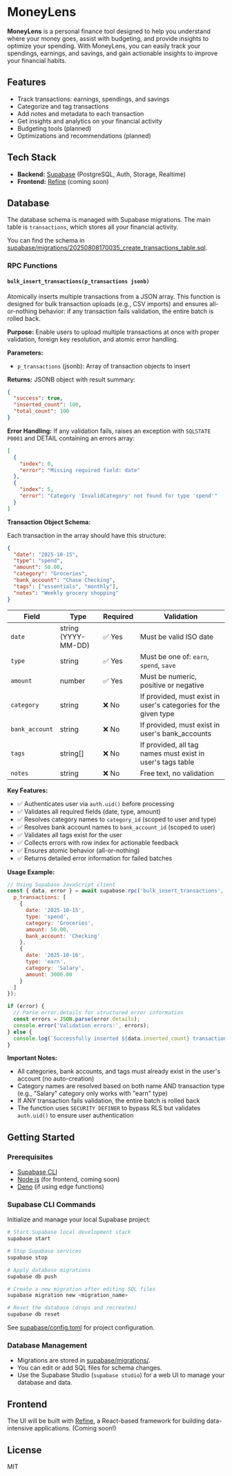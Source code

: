 # MoneyLens

**MoneyLens** is a personal finance tool designed to help you understand where your money goes, assist with budgeting, and provide insights to optimize your spending. With MoneyLens, you can easily track your spendings, earnings, and savings, and gain actionable insights to improve your financial habits.

## Features

- Track transactions: earnings, spendings, and savings
- Categorize and tag transactions
- Add notes and metadata to each transaction
- Get insights and analytics on your financial activity
- Budgeting tools (planned)
- Optimizations and recommendations (planned)

## Tech Stack

- **Backend:** [Supabase](https://supabase.com/) (PostgreSQL, Auth, Storage, Realtime)
- **Frontend:** [Refine](https://refine.dev/) (coming soon)

## Database

The database schema is managed with Supabase migrations. The main table is `transactions`, which stores all your financial activity.

You can find the schema in [supabase/migrations/20250808170035_create_transactions_table.sql](supabase/migrations/20250808170035_create_transactions_table.sql).

### RPC Functions

#### `bulk_insert_transactions(p_transactions jsonb)`

Atomically inserts multiple transactions from a JSON array. This function is designed for bulk transaction uploads (e.g., CSV imports) and ensures all-or-nothing behavior: if any transaction fails validation, the entire batch is rolled back.

**Purpose:** Enable users to upload multiple transactions at once with proper validation, foreign key resolution, and atomic error handling.

**Parameters:**
- `p_transactions` (jsonb): Array of transaction objects to insert

**Returns:** JSONB object with result summary:
```json
{
  "success": true,
  "inserted_count": 100,
  "total_count": 100
}
```

**Error Handling:** If any validation fails, raises an exception with `SQLSTATE P0001` and DETAIL containing an errors array:
```json
[
  {
    "index": 0,
    "error": "Missing required field: date"
  },
  {
    "index": 5,
    "error": "Category 'InvalidCategory' not found for type 'spend'"
  }
]
```

**Transaction Object Schema:**

Each transaction in the array should have this structure:

```json
{
  "date": "2025-10-15",
  "type": "spend",
  "amount": 50.00,
  "category": "Groceries",
  "bank_account": "Chase Checking",
  "tags": ["essentials", "monthly"],
  "notes": "Weekly grocery shopping"
}
```

| Field | Type | Required | Validation |
|-------|------|----------|------------|
| `date` | string (YYYY-MM-DD) | ✅ Yes | Must be valid ISO date |
| `type` | string | ✅ Yes | Must be one of: `earn`, `spend`, `save` |
| `amount` | number | ✅ Yes | Must be numeric, positive or negative |
| `category` | string | ❌ No | If provided, must exist in user's categories for the given type |
| `bank_account` | string | ❌ No | If provided, must exist in user's bank_accounts |
| `tags` | string[] | ❌ No | If provided, all tag names must exist in user's tags table |
| `notes` | string | ❌ No | Free text, no validation |

**Key Features:**
- ✅ Authenticates user via `auth.uid()` before processing
- ✅ Validates all required fields (date, type, amount)
- ✅ Resolves category names to `category_id` (scoped to user and type)
- ✅ Resolves bank account names to `bank_account_id` (scoped to user)
- ✅ Validates all tags exist for the user
- ✅ Collects errors with row index for actionable feedback
- ✅ Ensures atomic behavior (all-or-nothing)
- ✅ Returns detailed error information for failed batches

**Usage Example:**

```javascript
// Using Supabase JavaScript client
const { data, error } = await supabase.rpc('bulk_insert_transactions', {
  p_transactions: [
    {
      date: '2025-10-15',
      type: 'spend',
      category: 'Groceries',
      amount: 50.00,
      bank_account: 'Checking'
    },
    {
      date: '2025-10-16',
      type: 'earn',
      category: 'Salary',
      amount: 3000.00
    }
  ]
});

if (error) {
  // Parse error.details for structured error information
  const errors = JSON.parse(error.details);
  console.error('Validation errors:', errors);
} else {
  console.log(`Successfully inserted ${data.inserted_count} transactions`);
}
```

**Important Notes:**
- All categories, bank accounts, and tags must already exist in the user's account (no auto-creation)
- Category names are resolved based on both name AND transaction type (e.g., "Salary" category only works with "earn" type)
- If ANY transaction fails validation, the entire batch is rolled back
- The function uses `SECURITY DEFINER` to bypass RLS but validates `auth.uid()` to ensure user authentication

## Getting Started

### Prerequisites

- [Supabase CLI](https://supabase.com/docs/guides/cli)
- [Node.js](https://nodejs.org/) (for frontend, coming soon)
- [Deno](https://deno.com/) (if using edge functions)

### Supabase CLI Commands

Initialize and manage your local Supabase project:

```sh
# Start Supabase local development stack
supabase start

# Stop Supabase services
supabase stop

# Apply database migrations
supabase db push

# Create a new migration after editing SQL files
supabase migration new <migration_name>

# Reset the database (drops and recreates)
supabase db reset
```

See [supabase/config.toml](supabase/config.toml) for project configuration.

### Database Management

- Migrations are stored in [supabase/migrations/](supabase/migrations/).
- You can edit or add SQL files for schema changes.
- Use the Supabase Studio (`supabase studio`) for a web UI to manage your database and data.

## Frontend

The UI will be built with [Refine](https://refine.dev/), a React-based framework for building data-intensive applications. (Coming soon!)

## License

MIT
